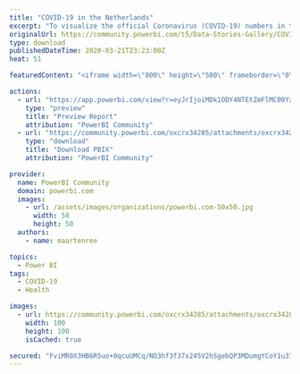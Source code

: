 ```yaml
---
title: "COVID-19 in the Netherlands"
excerpt: "To visualize the official Coronavirus (COVID-19) numbers in the Netherlands, that RIVM (National Institute for Public Health and the Environment)"
originalUrl: https://community.powerbi.com/t5/Data-Stories-Gallery/COVID-19-in-the-Netherlands/m-p/985504
type: download
publishedDateTime: 2020-03-21T23:23:00Z
heat: 51

featuredContent: "<iframe width=\"800\" height=\"500\" frameborder=\"0\" src=\"https://app.powerbi.com/view?r=eyJrIjoiMDk1ODY4NTEtZmFlMC00YzZmLThkYzEtMGJkNWUxODdmMWFjIiwidCI6ImI3OWIyMzE3LTM0ZGQtNDNlNS05MWEyLWNkNjZkM2FlMWYwYiIsImMiOjh9\"></iframe>"

actions:
  - url: "https://app.powerbi.com/view?r=eyJrIjoiMDk1ODY4NTEtZmFlMC00YzZmLThkYzEtMGJkNWUxODdmMWFjIiwidCI6ImI3OWIyMzE3LTM0ZGQtNDNlNS05MWEyLWNkNjZkM2FlMWYwYiIsImMiOjh9"
    type: "preview"
    title: "Preview Report"
    attribution: "PowerBI Community"
  - url: "https://community.powerbi.com/oxcrx34285/attachments/oxcrx34285/DataStoriesGallery/3538/2/Coronavirus_Netherlands.pbix"
    type: "download"
    title: "Download PBIX"
    attribution: "PowerBI Community"

provider:
  name: PowerBI Community
  domain: powerbi.com
  images:
    - url: /assets/images/organizations/powerbi.com-50x50.jpg
      width: 50
      height: 50
  authors:
    - name: maartenree

topics:
  - Power BI
tags:
  - COVID-19
  - Health

images:
  - url: https://community.powerbi.com/oxcrx34285/attachments/oxcrx34285/DataStoriesGallery/3538/1/CorVir1_tn.jpg
    width: 100
    height: 100
    isCached: true

secured: "FviMR0X3HB6R5uo+0qcuUMCq/NO3hf3f37x245V2hSgebQP3MDumgYCoY1u3705WYZFs8raTa0LR4VX/YlFsAG64EQTrAWXmM7fUQNfDt0VVz+SForb1jtPqy860aMycOZWDFSLOYWhDGsCWTexiJRfLa+CPJWY1gqMW/3qNYQs1b71ENLDmkkvgglDh6I1iHzX4B+fk8MzBMMRWmUYBtVnxrTka8UfVKFXdjgryVuwlKSxqfzSDG2ye6KPGaTMesmz7NP/QPdikG7d4MmmpWxdiUg/ZDeyeH/cLXa6UdbApEi6fxoV2AOTBzNaDi+Xadtiz74ZuGS7d5GpPVT2l9UZ1bxgBrZnrYoOPuTiQwNetDZeBAYlchCFMAwF1Xqw2Wl+XqHn91ZXMiyGpEyB49A==;U8C8WCnTDTdIAl+7+qAElg=="
---
```


